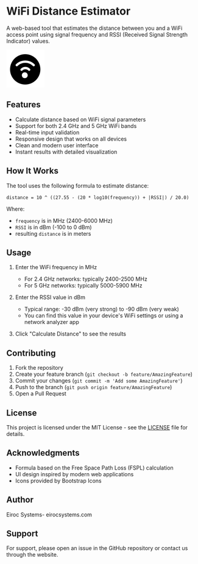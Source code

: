 # WiFi Distance Estimator

A web-based tool that estimates the distance between you and a WiFi access point using signal frequency and RSSI (Received Signal Strength Indicator) values.

![WiFi Distance Estimator](wifidist.png)

## Features

- Calculate distance based on WiFi signal parameters
- Support for both 2.4 GHz and 5 GHz WiFi bands
- Real-time input validation
- Responsive design that works on all devices
- Clean and modern user interface
- Instant results with detailed visualization

## How It Works

The tool uses the following formula to estimate distance:

```
distance = 10 ^ ((27.55 - (20 * log10(frequency)) + |RSSI|) / 20.0)
```

Where:
- `frequency` is in MHz (2400-6000 MHz)
- `RSSI` is in dBm (-100 to 0 dBm)
- resulting `distance` is in meters

## Usage

1. Enter the WiFi frequency in MHz
   - For 2.4 GHz networks: typically 2400-2500 MHz
   - For 5 GHz networks: typically 5000-5900 MHz

2. Enter the RSSI value in dBm
   - Typical range: -30 dBm (very strong) to -90 dBm (very weak)
   - You can find this value in your device's WiFi settings or using a network analyzer app

3. Click "Calculate Distance" to see the results

## Contributing

1. Fork the repository
2. Create your feature branch (`git checkout -b feature/AmazingFeature`)
3. Commit your changes (`git commit -m 'Add some AmazingFeature'`)
4. Push to the branch (`git push origin feature/AmazingFeature`)
5. Open a Pull Request

## License

This project is licensed under the MIT License - see the [LICENSE](LICENSE) file for details.

## Acknowledgments

- Formula based on the Free Space Path Loss (FSPL) calculation
- UI design inspired by modern web applications
- Icons provided by Bootstrap Icons

## Author

Eiroc Systems- eirocsystems.com

## Support

For support, please open an issue in the GitHub repository or contact us through the website.